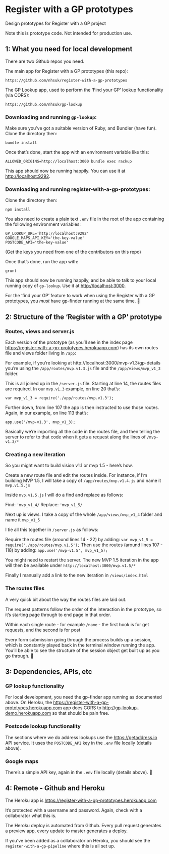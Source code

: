 # Register with a GP prototypes
Design prototypes for Register with a GP project

Note this is prototype code. Not intended for production use.

## 1: What you need for local development

There are two Github repos you need.

The main app for Register with a GP prototypes (this repo):

`https://github.com/nhsuk/register-with-a-gp-prototypes`

The GP Lookup app, used to perform the ‘Find your GP’ lookup functionality (via CORS):

`https://github.com/nhsuk/gp-lookup`

### Downloading and running `gp-lookup`:

Make sure you’ve got a suitable version of Ruby, and Bundler (have fun). Clone the directory then:

`bundle install`

Once that’s done, start the app with an environment variable like this:

`ALLOWED_ORIGINS=http://localhost:3000 bundle exec rackup`

This app should now be running happily. You can use it at [http://localhost:9292](http://localhost:9292).

### Downloading and running register-with-a-gp-prototypes:

Clone the directory then:

`npm install`

You also need to create a plain text `.env` file in the root of the app containing the following environment variables:

```
GP_LOOKUP_URL='http://localhost:9292'
GOOGLE_MAPS_API_KEY='the-key-value'
POSTCODE_API='the-key-value'
```

(Get the keys you need from one of the contributors on this repo)

Once that’s done, run the app with:

`grunt`

This app should now be running happily, and be able to talk to your local running copy of `gp-lookup`. Use it at [http://localhost:3000](http://localhost:3000).

For the ‘find your GP’ feature to work when using the Register with a GP prototypes, you *must* have gp-finder running at the same time.


## 2: Structure of the ‘Register with a GP’ prototype

### Routes, views and server.js

Each version of the prototype (as you’ll see in the index page https://register-with-a-gp-prototypes.herokuapp.com) has its own routes file and views folder living in `/app`:

For example, if you’re looking at http://localhost:3000/mvp-v1.3/gp-details you’re using the `/app/routes/mvp.v1.3.js` file and the `/app/views/mvp_v1_3` folder.

This is all joined up in the `/server.js` file. Starting at line 14, the routes files are required. In our `mvp.v1.3` example, on line 20 that’s:

`var mvp_v1_3 = require('./app/routes/mvp.v1.3');`

Further down, from line 107 the app is then instructed to use those routes. Again, in our example, on line 113 that’s:

`app.use('/mvp-v1.3', mvp_v1_3);`

Basically we’re importing all the code in the routes file, and then telling the server to refer to that code when it gets a request along the lines of `/mvp-v1.3/*`


### Creating a new iteration

So you might want to build vision v1.1 or mvp 1.5 - here’s how.

Create a new route file and edit the routes inside. For instance, if I’m building MVP 1.5, I will take a copy of `/app/routes/mvp.v1.4.js` and name it `mvp.v1.5.js`

Inside `mvp.v1.5.js` I will do a find and replace as follows:

Find: `'mvp_v1_4/`
Replace: `'mvp_v1_5/`

Next up is views. I take a copy of the whole `/app/views/mvp_v1_4` folder and name it `mvp_v1_5`

I tie all this together in `/server.js` as follows:

Require the routes file (around lines 14 - 22) by adding: `var mvp_v1_5 = require('./app/routes/mvp.v1.5');`
Then use the routes (around lines 107 - 118) by adding: `app.use('/mvp-v1.5', mvp_v1_5);`

You might need to restart the server. The new MVP 1.5  iteration in the app will then be available under `http://localhost:3000/mvp.v1.5/*`

Finally I manually add a link to the new iteration in `/views/index.html`

### The routes files

A very quick bit about the way the routes files are laid out.

The request patterns follow the order of the interaction in the prototype, so it’s starting page through to end page in that order.

Within each single route - for example `/name` - the first hook is for get requests, and the second is for post

Every form submission going through the process builds up a session, which is constantly played back in the terminal window running the app. You’ll be able to see the structure of the session object get built up as you go through.

## 3: Dependencies, APIs, etc
### GP lookup functionality

For local development, you need the gp-finder app running as documented above. On Heroku, the https://register-with-a-gp-prototypes.herokuapp.com app does CORS to http://gp-lookup-demo.herokuapp.com so that should be pain free.

### Postcode lookup functionality

The sections where we do address lookups use the https://getaddress.io API service. It uses the `POSTCODE_API` key in the `.env` file locally (details above).

### Google maps

There’s a simple API key, again in the `.env` file locally (details above).

## 4: Remote - Github and Heroku

The Heroku app is https://register-with-a-gp-prototypes.herokuapp.com

It’s protected with a username and password. Again, check with a collaborator what this is.

The Heroku deploy is automated from Github. Every pull request generates a preview app, every update to master generates a deploy.

If you’ve been added as a collaborator on Heroku, you should see the `register-with-a-gp-pipeline` where this is all set up.
